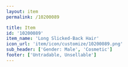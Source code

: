 ```yaml
---
layout: item
permalink: /10200089

title: Item
id: '10200089'
item_name: 'Long Slicked-Back Hair'
icon_url: 'item/icon/customize/10200089.png'
sub_header: ['Gender: Male', 'Cosmetic']
footer: ['Untradable, Unsellable']
---
```

